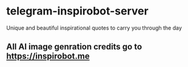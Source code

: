 # telegram-inspirobot-server
Unique and beautiful inspirational quotes to carry you through the day

## All AI image genration credits go to https://inspirobot.me
